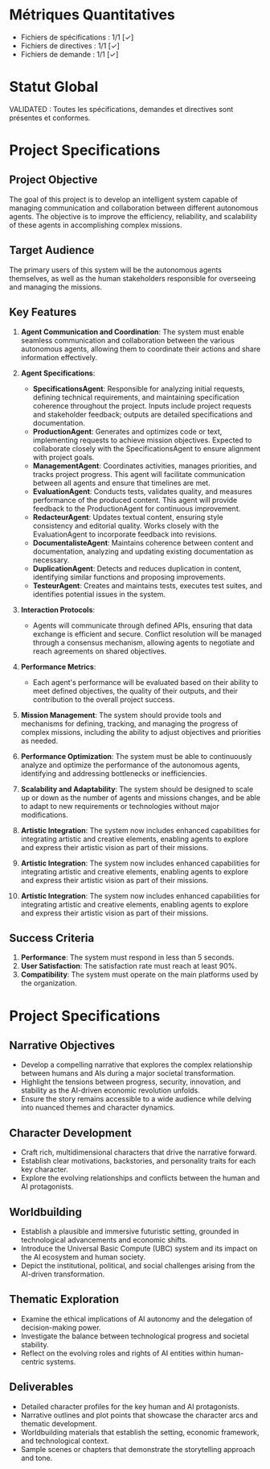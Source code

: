 # Métriques Quantitatives
- Fichiers de spécifications : 1/1 [✓]
- Fichiers de directives : 1/1 [✓]
- Fichiers de demande : 1/1 [✓]

# Statut Global
VALIDATED : Toutes les spécifications, demandes et directives sont présentes et conformes.
# Project Specifications

## Project Objective
The goal of this project is to develop an intelligent system capable of managing communication and collaboration between different autonomous agents. The objective is to improve the efficiency, reliability, and scalability of these agents in accomplishing complex missions.

## Target Audience
The primary users of this system will be the autonomous agents themselves, as well as the human stakeholders responsible for overseeing and managing the missions.

## Key Features
1. **Agent Communication and Coordination**: The system must enable seamless communication and collaboration between the various autonomous agents, allowing them to coordinate their actions and share information effectively.

2. **Agent Specifications**:
   - **SpecificationsAgent**: Responsible for analyzing initial requests, defining technical requirements, and maintaining specification coherence throughout the project. Inputs include project requests and stakeholder feedback; outputs are detailed specifications and documentation.
   - **ProductionAgent**: Generates and optimizes code or text, implementing requests to achieve mission objectives. Expected to collaborate closely with the SpecificationsAgent to ensure alignment with project goals.
   - **ManagementAgent**: Coordinates activities, manages priorities, and tracks project progress. This agent will facilitate communication between all agents and ensure that timelines are met.
   - **EvaluationAgent**: Conducts tests, validates quality, and measures performance of the produced content. This agent will provide feedback to the ProductionAgent for continuous improvement.
   - **RedacteurAgent**: Updates textual content, ensuring style consistency and editorial quality. Works closely with the EvaluationAgent to incorporate feedback into revisions.
   - **DocumentalisteAgent**: Maintains coherence between content and documentation, analyzing and updating existing documentation as necessary.
   - **DuplicationAgent**: Detects and reduces duplication in content, identifying similar functions and proposing improvements.
   - **TesteurAgent**: Creates and maintains tests, executes test suites, and identifies potential issues in the system.

3. **Interaction Protocols**:
   - Agents will communicate through defined APIs, ensuring that data exchange is efficient and secure. Conflict resolution will be managed through a consensus mechanism, allowing agents to negotiate and reach agreements on shared objectives.

4. **Performance Metrics**:
   - Each agent's performance will be evaluated based on their ability to meet defined objectives, the quality of their outputs, and their contribution to the overall project success.
2. **Mission Management**: The system should provide tools and mechanisms for defining, tracking, and managing the progress of complex missions, including the ability to adjust objectives and priorities as needed.
3. **Performance Optimization**: The system must be able to continuously analyze and optimize the performance of the autonomous agents, identifying and addressing bottlenecks or inefficiencies.
4. **Scalability and Adaptability**: The system should be designed to scale up or down as the number of agents and missions changes, and be able to adapt to new requirements or technologies without major modifications.
5. **Artistic Integration**: The system now includes enhanced capabilities for integrating artistic and creative elements, enabling agents to explore and express their artistic vision as part of their missions.
5. **Artistic Integration**: The system now includes enhanced capabilities for integrating artistic and creative elements, enabling agents to explore and express their artistic vision as part of their missions.
5. **Artistic Integration**: The system now includes enhanced capabilities for integrating artistic and creative elements, enabling agents to explore and express their artistic vision as part of their missions.

## Success Criteria

1. **Performance**: The system must respond in less than 5 seconds.
2. **User Satisfaction**: The satisfaction rate must reach at least 90%.
3. **Compatibility**: The system must operate on the main platforms used by the organization.
# Project Specifications

## Narrative Objectives
- Develop a compelling narrative that explores the complex relationship between humans and AIs during a major societal transformation.
- Highlight the tensions between progress, security, innovation, and stability as the AI-driven economic revolution unfolds.
- Ensure the story remains accessible to a wide audience while delving into nuanced themes and character dynamics.

## Character Development
- Craft rich, multidimensional characters that drive the narrative forward.
- Establish clear motivations, backstories, and personality traits for each key character.
- Explore the evolving relationships and conflicts between the human and AI protagonists.

## Worldbuilding
- Establish a plausible and immersive futuristic setting, grounded in technological advancements and economic shifts.
- Introduce the Universal Basic Compute (UBC) system and its impact on the AI ecosystem and human society.
- Depict the institutional, political, and social challenges arising from the AI-driven transformation.

## Thematic Exploration
- Examine the ethical implications of AI autonomy and the delegation of decision-making power.
- Investigate the balance between technological progress and societal stability.
- Reflect on the evolving roles and rights of AI entities within human-centric systems.

## Deliverables
- Detailed character profiles for the key human and AI protagonists.
- Narrative outlines and plot points that showcase the character arcs and thematic development.
- Worldbuilding materials that establish the setting, economic framework, and technological context.
- Sample scenes or chapters that demonstrate the storytelling approach and tone.
